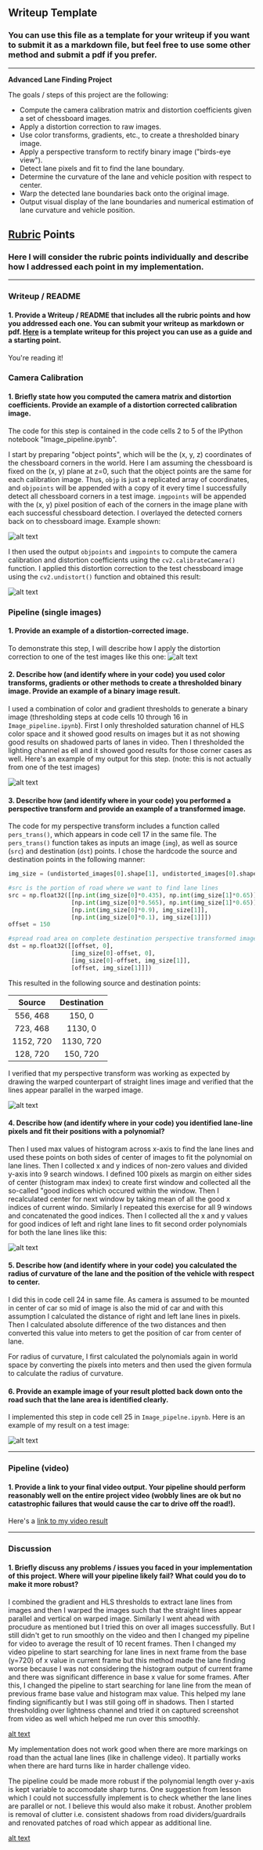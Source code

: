 ## Writeup Template

### You can use this file as a template for your writeup if you want to submit it as a markdown file, but feel free to use some other method and submit a pdf if you prefer.

---

**Advanced Lane Finding Project**

The goals / steps of this project are the following:

* Compute the camera calibration matrix and distortion coefficients given a set of chessboard images.
* Apply a distortion correction to raw images.
* Use color transforms, gradients, etc., to create a thresholded binary image.
* Apply a perspective transform to rectify binary image ("birds-eye view").
* Detect lane pixels and fit to find the lane boundary.
* Determine the curvature of the lane and vehicle position with respect to center.
* Warp the detected lane boundaries back onto the original image.
* Output visual display of the lane boundaries and numerical estimation of lane curvature and vehicle position.

[//]: # (Image References)

[image1]: ./output_images/chessboard_corners.jpg "Chessboard Corners"
[image2]: ./output_images/chessboard_undistorted.jpg "Chessboard Undistorted"
[image3]: ./output_images/test_image.jpg "Test Image"
[image4]: ./output_images/combined_gradient.jpg "Combined Gradient"
[image5]: ./output_images/straight_warp.jpg "Straight Line Warp"
[image6]: ./output_images/polyfit.jpg "Polynomial Fit"
[image7]: ./output_images/overlay.jpg "Overlayed Image with Highlighted Lane"
[image8]: ./output_images/shadow_overlay.jpg "Overlayed Image for Shadowed Road"
[image9]: ./output_images/clutter.jpg "Clutter on Road"
[video1]: ./project_video_ouput.mp4 "Video"

## [Rubric](https://review.udacity.com/#!/rubrics/571/view) Points

### Here I will consider the rubric points individually and describe how I addressed each point in my implementation.  

---

### Writeup / README

#### 1. Provide a Writeup / README that includes all the rubric points and how you addressed each one.  You can submit your writeup as markdown or pdf.  [Here](https://github.com/udacity/CarND-Advanced-Lane-Lines/blob/master/writeup_template.md) is a template writeup for this project you can use as a guide and a starting point.  

You're reading it!

### Camera Calibration

#### 1. Briefly state how you computed the camera matrix and distortion coefficients. Provide an example of a distortion corrected calibration image.

The code for this step is contained in the code cells 2 to 5 of the IPython notebook "Image_pipeline.ipynb".

I start by preparing "object points", which will be the (x, y, z) coordinates of the chessboard corners in the world. Here I am assuming the chessboard is fixed on the (x, y) plane at z=0, such that the object points are the same for each calibration image.  Thus, `objp` is just a replicated array of coordinates, and `objpoints` will be appended with a copy of it every time I successfully detect all chessboard corners in a test image.  `imgpoints` will be appended with the (x, y) pixel position of each of the corners in the image plane with each successful chessboard detection. I overlayed the detected corners back on to chessboard image. Example shown:

![alt text][image1]

I then used the output `objpoints` and `imgpoints` to compute the camera calibration and distortion coefficients using the `cv2.calibrateCamera()` function.  I applied this distortion correction to the test chessboard image using the `cv2.undistort()` function and obtained this result: 

![alt text][image2]

### Pipeline (single images)

#### 1. Provide an example of a distortion-corrected image.

To demonstrate this step, I will describe how I apply the distortion correction to one of the test images like this one:
![alt text][image3]

#### 2. Describe how (and identify where in your code) you used color transforms, gradients or other methods to create a thresholded binary image.  Provide an example of a binary image result.

I used a combination of color and gradient thresholds to generate a binary image (thresholding steps at code cells 10 through 16 in `Image_pipeline.ipynb`).  First I only thresholded saturation channel of HLS color space and it showed good results on images but it as not showing good results on shadowed parts of lanes in video. Then I thresholded the lighting channel as ell and it showed good results for those corner cases as well. Here's an example of my output for this step.  (note: this is not actually from one of the test images)

![alt text][image4]

#### 3. Describe how (and identify where in your code) you performed a perspective transform and provide an example of a transformed image.

The code for my perspective transform includes a function called `pers_trans()`, which appears in code cell 17 in the same file.  The `pers_trans()` function takes as inputs an image (`img`), as well as source (`src`) and destination (`dst`) points.  I chose the hardcode the source and destination points in the following manner:

```python
img_size = (undistorted_images[0].shape[1], undistorted_images[0].shape[0])

#src is the portion of road where we want to find lane lines
src = np.float32([[np.int(img_size[0]*0.435), np.int(img_size[1]*0.65)],
                  [np.int(img_size[0]*0.565), np.int(img_size[1]*0.65)],
                  [np.int(img_size[0]*0.9), img_size[1]],
                  [np.int(img_size[0]*0.1), img_size[1]]])
offset = 150

#spread road area on complete destination perspective transformed image
dst = np.float32([[offset, 0], 
                  [img_size[0]-offset, 0], 
                  [img_size[0]-offset, img_size[1]], 
                  [offset, img_size[1]]])
```

This resulted in the following source and destination points:

| Source        | Destination   | 
|:-------------:|:-------------:| 
| 556, 468      | 150, 0        | 
| 723, 468      | 1130, 0       |
| 1152, 720     | 1130, 720     |
| 128, 720      | 150, 720      |

I verified that my perspective transform was working as expected by drawing the warped counterpart of straight lines image and verified that the lines appear parallel in the warped image.

![alt text][image5]

#### 4. Describe how (and identify where in your code) you identified lane-line pixels and fit their positions with a polynomial?

Then I used max values of histogram across x-axis to find the lane lines and used these points on both sides of center of images to fit the polynomial on lane lines. Then I collected x and y indices of non-zero values and divided y-axis into 9 search windows. I defined 100 pixels as margin on either sides of center (histogram max index) to create first window and collected all the so-called "good indices which occured within the window. Then I recalculated center for next window by taking mean of all the good x indices of current windo. Similarly I repeated this exercise for all 9 windows and concatenated the good indices. Then I collected all the x and y values for good indices of left and right lane lines to fit second order polynomials for both the lane lines like this:

![alt text][image6]

#### 5. Describe how (and identify where in your code) you calculated the radius of curvature of the lane and the position of the vehicle with respect to center.

I did this in code cell 24 in same file. As camera is assumed to be mounted in center of car so mid of image is also the mid of car and with this assumption I calculated the distance of right and left lane lines in pixels. Then I calculated absolute difference of the two distances and then converted this value into meters to get the position of car from center of lane.

For radius of curvature, I first calculated the polynomials again in world space by converting the pixels into meters and then used the given formula to calculate the radius of curvature.

#### 6. Provide an example image of your result plotted back down onto the road such that the lane area is identified clearly.

I implemented this step in code cell 25 in `Image_pipelne.ipynb`.  Here is an example of my result on a test image:

![alt text][image7]

---

### Pipeline (video)

#### 1. Provide a link to your final video output.  Your pipeline should perform reasonably well on the entire project video (wobbly lines are ok but no catastrophic failures that would cause the car to drive off the road!).

Here's a [link to my video result](./project_video_output.mp4)

---

### Discussion

#### 1. Briefly discuss any problems / issues you faced in your implementation of this project.  Where will your pipeline likely fail?  What could you do to make it more robust?

I combined the gradient and HLS thresholds to extract lane lines from images and then I warped the images such that the straight lines appear parallel and vertical on warped image. Similarly I went ahead with procudure as mentioned but I tried this on over all images successfully. But I still didn't get to run smoothly on the video and then I changed my pipeline for video to average the result of 10 recent frames. Then I changed my video pipeline to start searching for lane lines in next frame from the base (y=720) of x value in current frame but this method made the lane finding worse because I was not considering the histogram output of current frame and there was significant difference in base x value for some frames. After this, I changed the pipeline to start searching for lane line from the mean of previous frame base value and histogram max value. This helped my lane finding significantly but I was still going off in shadows. Then I started thresholding over lightness channel and tried it on captured screenshot from video as well which helped me run over this smoothly.

[alt text][image8]

My implementation does not work good when there are more markings on road than the actual lane lines (like in challenge video). It partially works when there are hard turns like in harder challenge video.

The pipeline could be made more robust if the polynomial length over y-axis is kept variable to accomodate sharp turns. One suggestion from lesson which I could not successfully implement is to check whether the lane lines are parallel or not. I believe this would also make it robust. Another problem is removal of clutter i.e. consistent shadows from road dividers/guardrails and renovated patches of road which appear as additional line.

[alt text][image9]